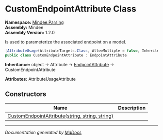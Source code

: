 ﻿<!--  
  <auto-generated>   
    The contents of this file were generated by a tool.  
    Changes to this file may be list if the file is regenerated  
  </auto-generated>   
-->

# CustomEndpointAttribute Class

**Namespace:** [Mindee.Parsing](../index.md)  
**Assembly:** Mindee  
**Assembly Version:** 1.2.0

Is used to parameterize the associated endpoint on a model.

```csharp
[AttributeUsage(AttributeTargets.Class, AllowMultiple = false, Inherited = true)]
public class CustomEndpointAttribute : EndpointAttribute
```

**Inheritance:** object → Attribute → [EndpointAttribute](../EndpointAttribute/index.md) → CustomEndpointAttribute

**Attributes:** AttributeUsageAttribute

## Constructors

| Name                                                                     | Description |
| ------------------------------------------------------------------------ | ----------- |
| [CustomEndpointAttribute(string, string, string)](constructors/index.md) |             |

___

*Documentation generated by [MdDocs](https://github.com/ap0llo/mddocs)*
